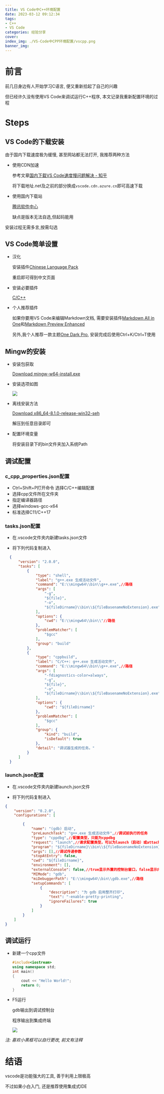```yaml
---
title: VS Code中C++环境配置
date: 2023-03-12 09:12:34
tags: 
- C++
- VS Code
categories: 经验分享
cover:
index_img: ./VS-Code中CPP环境配置/vscpp.png
banner_img:
---
```




# 前言

前几日身边有人开始学习C语言, 便又重新拾起了自己的兴趣

但已经许久没有使用VS Code来调试运行C++程序, 本文记录我重新配置环境的过程



# Steps



## VS Code的下载安装

由于国内下载速度极为缓慢, 甚至网站都无法打开, 我推荐两种方法

- 使用CDN加速

  参考文章[国内下载VS Code速度慢问题解决 - 知乎](https://zhuanlan.zhihu.com/p/112215618)

  将下载地址.net及之前的部分换成`vscode.cdn.azure.cn`即可高速下载

- 使用国内下载站

  [腾讯软件中心](https://pc.qq.com/detail/16/detail_22856.html)

  缺点是版本无法自选,但起码能用

安装过程无需多言,按需勾选



## VS Code简单设置

- 汉化

  安装插件[Chinese Language Pack](https://marketplace.visualstudio.com/items?itemName=MS-CEINTL.vscode-language-pack-zh-hans)

  重启即可得到中文页面

- 安装必要插件

  [C/C++](https://marketplace.visualstudio.com/items?itemName=ms-vscode.cpptools)

- 个人推荐插件

  如果你要用VS Code来编辑Markdown文档, 需要安装插件[Markdown All in One](https://marketplace.visualstudio.com/items?itemName=yzhang.markdown-all-in-one)和[Markdown Preview Enhanced](https://marketplace.visualstudio.com/items?itemName=shd101wyy.markdown-preview-enhanced)

  另外,我个人推荐一款主题[One Dark Pro](https://marketplace.visualstudio.com/items?itemName=zhuangtongfa.Material-theme), 安装完成后使用Ctrl+K/Ctrl+T使用



## Mingw的安装

- 安装包获取

  [Download mingw-w64-install.exe](https://sourceforge.net/projects/mingw-w64/files/Toolchains%20targetting%20Win32/Personal%20Builds/mingw-builds/installer/mingw-w64-install.exe/download)

- 安装选项如图

  ![](./VS-Code中CPP环境配置/install.png)

- 离线安装方法

  [Download x86_64-8.1.0-release-win32-seh](https://sourceforge.net/projects/mingw-w64/files/Toolchains%20targetting%20Win64/Personal%20Builds/mingw-builds/8.1.0/threads-win32/seh/x86_64-8.1.0-release-win32-seh-rt_v6-rev0.7z/download)

  解压到任意目录即可

- 配置环境变量

  将安装目录下的bin文件夹加入系统Path



## 调试配置

### c_cpp_properties.json配置

- Ctrl+Shift+P打开命令 选择C/C++编辑配置
- 选择cpp文件所在文件夹
- 指定编译器路径
- 选择windows-gcc-x64
- 标准选择C11/C++17

### tasks.json配置

- 在.vscode文件夹内新建tasks.json文件

- 将下列代码复制进入

```json
  {
      "version": "2.0.0",
      "tasks": [
          {
              "type": "shell",
              "label": "g++.exe 生成活动文件",
              "command": "E:\\mingw64\\bin\\g++.exe",//路径
              "args": [
                  "-g",
                  "${file}",
                  "-o",
                  "${fileDirname}\\bin\\${fileBasenameNoExtension}.exe"//把exe放入bin/
              ],
              "options": {
                  "cwd": "E:\\mingw64\\bin\\"//路径
              },
              "problemMatcher": [
                  "$gcc"
              ],
              "group": "build"
          },
          {
              "type": "cppbuild",
              "label": "C/C++: g++.exe 生成活动文件",
              "command": "E:\\mingw64\\bin\\g++.exe",//路径
              "args": [
                  "-fdiagnostics-color=always",
                  "-g",
                  "${file}",
                  "-o",
                  "${fileDirname}\\bin\\${fileBasenameNoExtension}.exe"//运行exe
              ],
              "options": {
                  "cwd": "${fileDirname}"
              },
              "problemMatcher": [
                  "$gcc"
              ],
              "group": {
                  "kind": "build",
                  "isDefault": true
              },
              "detail": "调试器生成的任务。"
          }
      ]
  }
```

### launch.json配置

- 在.vscode文件夹内新建launch.json文件

- 将下列代码复制进入

```json
{
    "version": "0.2.0",
    "configurations": [

        {
            "name": "(gdb) 启动",
            "preLaunchTask": "g++.exe 生成活动文件",//调试前执行的任务
            "type": "cppdbg",//配置类型，只能为cppdbg
            "request": "launch",//请求配置类型，可以为launch（启动）或attach（附加）
            "program": "${fileDirname}\\bin\\${fileBasenameNoExtension}.exe",//exe路径
            "args": [],//调试传递参数
            "stopAtEntry": false,
            "cwd": "${fileDirname}",
            "environment": [],
            "externalConsole": false,//true显示外置的控制台窗口，false显示内置终端
            "MIMode": "gdb",
            "miDebuggerPath": "E:\\mingw64\\bin\\gdb.exe",//路径
            "setupCommands": [
                {
                    "description": "为 gdb 启用整齐打印",
                    "text": "-enable-pretty-printing",
                    "ignoreFailures": true
                }
            ]
        }
    ]
}
```

## 调试运行

- 新建一个cpp文件

  ```cpp
  #include<iostream>
  using namespace std;
  int main()
  {
      cout << "Hello World!";
      return 0;
  }
  ```

- F5运行

  gdb输出到调试控制台

  程序输出到集成终端

  ![](./VS-Code中CPP环境配置/00002.png)

*注: 喜欢小黑框可以自行更改, 前文有注释*



# 结语

vscode是功能强大的工具, 善于利用上限极高

不过如果小白入门, 还是推荐使用集成式IDE
